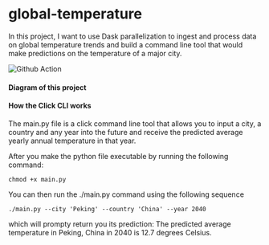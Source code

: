 # global-temperature
In this project, I want to use Dask parallelization to ingest and process data on global temperature trends and build a command line tool that would make predictions on the temperature of a major city.

![Github Action](https://github.com/nogibjj/global-temperature/actions/workflows/main.yml/badge.svg?event=push)


#### Diagram of this project


#### How the Click CLI works

The main.py file is a click command line tool that allows you to input a city, a country and any year into the future and receive the predicted average yearly annual temperature in that year. 

After you make the python file executable by running the following command:
```
chmod +x main.py
```

You can then run the ./main.py command using the following sequence

```
./main.py --city 'Peking' --country 'China' --year 2040
```

which will prompty return you its prediction: The predicted average temperature in Peking, China in 2040 is 12.7 degrees Celsius.